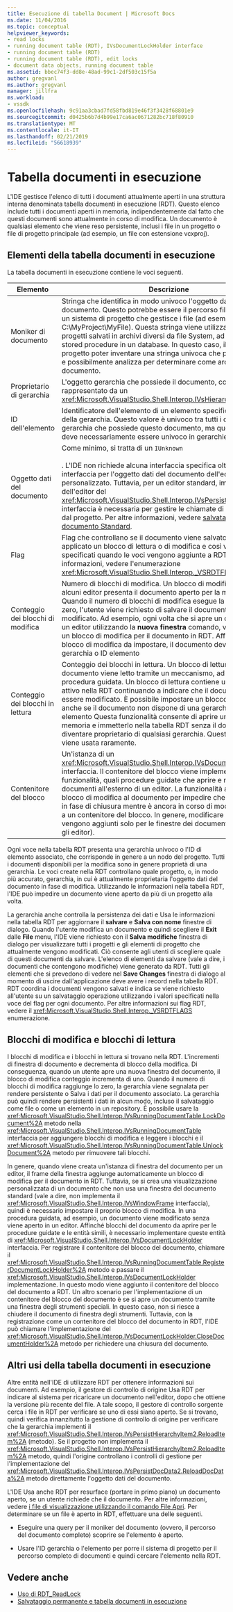 ```yaml
---
title: Esecuzione di tabella Document | Microsoft Docs
ms.date: 11/04/2016
ms.topic: conceptual
helpviewer_keywords:
- read locks
- running document table (RDT), IVsDocumentLockHolder interface
- running document table (RDT)
- running document table (RDT), edit locks
- document data objects, running document table
ms.assetid: bbec74f3-dd8e-48ad-99c1-2df503c15f5a
author: gregvanl
ms.author: gregvanl
manager: jillfra
ms.workload:
- vssdk
ms.openlocfilehash: 9c91aa3cbad7fd58fbd819e46f3f3428f68801e9
ms.sourcegitcommit: d0425b6b7d4b99e17ca6ac0671282bc718f80910
ms.translationtype: MT
ms.contentlocale: it-IT
ms.lasthandoff: 02/21/2019
ms.locfileid: "56618939"
---
```

# <a name="running-document-table"></a>Tabella documenti in esecuzione
L'IDE gestisce l'elenco di tutti i documenti attualmente aperti in una struttura interna denominata tabella documenti in esecuzione (RDT). Questo elenco include tutti i documenti aperti in memoria, indipendentemente dal fatto che questi documenti sono attualmente in corso di modifica. Un documento è qualsiasi elemento che viene reso persistente, inclusi i file in un progetto o file di progetto principale (ad esempio, un file con estensione vcxproj).

## <a name="elements-of-the-running-document-table"></a>Elementi della tabella documenti in esecuzione
 La tabella documenti in esecuzione contiene le voci seguenti.

|Elemento|Descrizione|
|-------------|-----------------|
|Moniker di documento|Stringa che identifica in modo univoco l'oggetto dati del documento. Questo potrebbe essere il percorso file assoluto per un sistema di progetto che gestisce i file (ad esempio, C:\MyProject\MyFile). Questa stringa viene utilizzata anche per i progetti salvati in archivi diversi da file System, ad esempio stored procedure in un database. In questo caso, il sistema di progetto poter inventare una stringa univoca che può riconoscere e possibilmente analizza per determinare come archiviare il documento.|
|Proprietario di gerarchia|L'oggetto gerarchia che possiede il documento, come rappresentato da un <xref:Microsoft.VisualStudio.Shell.Interop.IVsHierarchy> interfaccia.|
|ID dell'elemento|Identificatore dell'elemento di un elemento specifico all'interno della gerarchia. Questo valore è univoco tra tutti i documenti nella gerarchia che possiede questo documento, ma questo valore non deve necessariamente essere univoco in gerarchie diverse.|
|Oggetto dati del documento|Come minimo, si tratta di un `IUnknown`<br /><br /> . L'IDE non richiede alcuna interfaccia specifica oltre il `IUnknown` interfaccia per l'oggetto dati del documento dell'editor personalizzato. Tuttavia, per un editor standard, implementazione dell'editor del <xref:Microsoft.VisualStudio.Shell.Interop.IVsPersistDocData2> interfaccia è necessaria per gestire le chiamate di persistenza file dal progetto. Per altre informazioni, vedere [salvataggio un documento Standard](../../extensibility/internals/saving-a-standard-document.md).|
|Flag|Flag che controllano se il documento viene salvato, se viene applicato un blocco di lettura o di modifica e così via, può essere specificati quando le voci vengono aggiunte a RDT. Per altre informazioni, vedere l'enumerazione <xref:Microsoft.VisualStudio.Shell.Interop._VSRDTFLAGS>.|
|Conteggio dei blocchi di modifica|Numero di blocchi di modifica. Un blocco di modifica indica che alcuni editor presenta il documento aperto per la modifica. Quando il numero di blocchi di modifica esegue la transizione a zero, l'utente viene richiesto di salvare il documento, se è stato modificato. Ad esempio, ogni volta che si apre un documento in un editor utilizzando la **nuova finestra** comando, viene aggiunto un blocco di modifica per il documento in RDT. Affinché un blocco di modifica da impostare, il documento deve avere una gerarchia o ID elemento|
|Conteggio dei blocchi in lettura|Conteggio dei blocchi in lettura. Un blocco di lettura indica che il documento viene letto tramite un meccanismo, ad esempio una procedura guidata. Un blocco di lettura contiene un documento attivo nella RDT continuando a indicare che il documento non può essere modificato. È possibile impostare un blocco di lettura, anche se il documento non dispone di una gerarchia o ID elemento Questa funzionalità consente di aprire un documento in memoria e immetterlo nella tabella RDT senza il documento di diventare proprietario di qualsiasi gerarchia. Questa funzionalità viene usata raramente.|
|Contenitore del blocco|Un'istanza di un <xref:Microsoft.VisualStudio.Shell.Interop.IVsDocumentLockHolder> interfaccia. Il contenitore del blocco viene implementato dalle funzionalità, quali procedure guidate che aprire e modificano i documenti all'esterno di un editor. La funzionalità aggiungere un blocco di modifica al documento per impedire che il documento in fase di chiusura mentre è ancora in corso di modifica consente a un contenitore del blocco. In genere, modificare i blocchi vengono aggiunti solo per le finestre dei documenti (vale a dire, gli editor).|

 Ogni voce nella tabella RDT presenta una gerarchia univoco o l'ID di elemento associato, che corrisponde in genere a un nodo del progetto. Tutti i documenti disponibili per la modifica sono in genere proprietà di una gerarchia. Le voci create nella RDT controllano quale progetto, o, in modo più accurato, gerarchia, in cui è attualmente proprietaria l'oggetto dati del documento in fase di modifica. Utilizzando le informazioni nella tabella RDT, l'IDE può impedire un documento viene aperto da più di un progetto alla volta.

 La gerarchia anche controlla la persistenza dei dati e Usa le informazioni nella tabella RDT per aggiornare il **salvare** e **Salva con nome** finestre di dialogo. Quando l'utente modifica un documento e quindi scegliere il **Exit** dalle **File** menu, l'IDE viene richiesto con il **Salva modifiche** finestra di dialogo per visualizzare tutti i progetti e gli elementi di progetto che attualmente vengono modificati. Ciò consente agli utenti di scegliere quale di questi documenti da salvare. L'elenco di elementi da salvare (vale a dire, i documenti che contengono modifiche) viene generato da RDT. Tutti gli elementi che si prevedono di vedere nel **Save Changes** finestra di dialogo al momento di uscire dall'applicazione deve avere i record nella tabella RDT. RDT coordina i documenti vengono salvati e indica se viene richiesto all'utente su un salvataggio operazione utilizzando i valori specificati nella voce del flag per ogni documento. Per altre informazioni sui flag RDT, vedere il <xref:Microsoft.VisualStudio.Shell.Interop._VSRDTFLAGS> enumerazione.

## <a name="edit-locks-and-read-locks"></a>Blocchi di modifica e blocchi di lettura
 I blocchi di modifica e i blocchi in lettura si trovano nella RDT. L'incrementi di finestra di documento e decrementa di blocco della modifica. Di conseguenza, quando un utente apre una nuova finestra del documento, il blocco di modifica conteggio incrementa di uno. Quando il numero di blocchi di modifica raggiunge lo zero, la gerarchia viene segnalata per rendere persistente o Salva i dati per il documento associato. La gerarchia può quindi rendere persistenti i dati in alcun modo, incluso il salvataggio come file o come un elemento in un repository. È possibile usare la <xref:Microsoft.VisualStudio.Shell.Interop.IVsRunningDocumentTable.LockDocument%2A> metodo nella <xref:Microsoft.VisualStudio.Shell.Interop.IVsRunningDocumentTable> interfaccia per aggiungere blocchi di modifica e leggere i blocchi e il <xref:Microsoft.VisualStudio.Shell.Interop.IVsRunningDocumentTable.UnlockDocument%2A> metodo per rimuovere tali blocchi.

 In genere, quando viene creata un'istanza di finestra del documento per un editor, il frame della finestra aggiunge automaticamente un blocco di modifica per il documento in RDT. Tuttavia, se si crea una visualizzazione personalizzata di un documento che non usa una finestra del documento standard (vale a dire, non implementa il <xref:Microsoft.VisualStudio.Shell.Interop.IVsWindowFrame> interfaccia), quindi è necessario impostare il proprio blocco di modifica. In una procedura guidata, ad esempio, un documento viene modificato senza viene aperto in un editor. Affinché blocchi del documento da aprire per le procedure guidate e le entità simili, è necessario implementare queste entità di <xref:Microsoft.VisualStudio.Shell.Interop.IVsDocumentLockHolder> interfaccia. Per registrare il contenitore del blocco del documento, chiamare il <xref:Microsoft.VisualStudio.Shell.Interop.IVsRunningDocumentTable.RegisterDocumentLockHolder%2A> metodo e passare il <xref:Microsoft.VisualStudio.Shell.Interop.IVsDocumentLockHolder> implementazione. In questo modo viene aggiunto il contenitore del blocco del documento a RDT. Un altro scenario per l'implementazione di un contenitore del blocco del documento è se si apre un documento tramite una finestra degli strumenti speciali. In questo caso, non si riesce a chiudere il documento di finestra degli strumenti. Tuttavia, con la registrazione come un contenitore del blocco del documento in RDT, l'IDE può chiamare l'implementazione del <xref:Microsoft.VisualStudio.Shell.Interop.IVsDocumentLockHolder.CloseDocumentHolder%2A> metodo per richiedere una chiusura del documento.

## <a name="other-uses-of-the-running-document-table"></a>Altri usi della tabella documenti in esecuzione
 Altre entità nell'IDE di utilizzare RDT per ottenere informazioni sui documenti. Ad esempio, il gestore di controllo di origine Usa RDT per indicare al sistema per ricaricare un documento nell'editor, dopo che ottiene la versione più recente del file. A tale scopo, il gestore di controllo sorgente cerca i file in RDT per verificare se uno di essi siano aperto. Se si trovano, quindi verifica innanzitutto la gestione di controllo di origine per verificare che la gerarchia implementi il <xref:Microsoft.VisualStudio.Shell.Interop.IVsPersistHierarchyItem2.ReloadItem%2A> (metodo). Se il progetto non implementa il <xref:Microsoft.VisualStudio.Shell.Interop.IVsPersistHierarchyItem2.ReloadItem%2A> metodo, quindi l'origine controllano i controlli di gestione per l'implementazione del <xref:Microsoft.VisualStudio.Shell.Interop.IVsPersistDocData2.ReloadDocData%2A> metodo direttamente l'oggetto dati del documento.

 L'IDE Usa anche RDT per resurface (portare in primo piano) un documento aperto, se un utente richiede che il documento. Per altre informazioni, vedere [i file di visualizzazione utilizzando il comando File Apri](../../extensibility/internals/displaying-files-by-using-the-open-file-command.md). Per determinare se un file è aperto in RDT, effettuare una delle seguenti.

-   Eseguire una query per il moniker del documento (ovvero, il percorso del documento completo) scoprire se l'elemento è aperto.

-   Usare l'ID gerarchia o l'elemento per porre il sistema di progetto per il percorso completo di documenti e quindi cercare l'elemento nella RDT.

## <a name="see-also"></a>Vedere anche
- [Uso di RDT_ReadLock](../../extensibility/internals/rdt-readlock-usage.md)
- [Salvataggio permanente e tabella documenti in esecuzione](../../extensibility/internals/persistence-and-the-running-document-table.md)